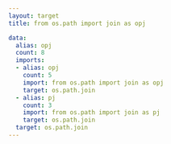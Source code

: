 ```yaml
---
layout: target
title: from os.path import join as opj

data:
  alias: opj
  count: 8
  imports:
  - alias: opj
    count: 5
    import: from os.path import join as opj
    target: os.path.join
  - alias: pj
    count: 3
    import: from os.path import join as pj
    target: os.path.join
  target: os.path.join
---
```


